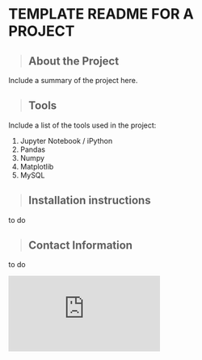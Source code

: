 # TEMPLATE README FOR A PROJECT
<a class="anchor" id="about the project"></a>
>## About the Project

Include a summary of the project here.
<a class="anchor" id="tools"></a>
>## Tools

Include a list of the tools used in the project:
1. Jupyter Notebook / iPython
2. Pandas
3. Numpy
4. Matplotlib
5. MySQL

<a class="anchor" id="installation instructions"></a>
>## Installation instructions

to do

<a class="anchor" id="contact information"></a>
>## Contact Information

to do

![sunflower clipart](http://clipart-library.com/clipart/1097250.htm)
